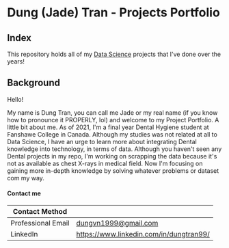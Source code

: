 # Dung (Jade) Tran - Projects Portfolio

## Index

This repository holds all of my [Data Science]() projects that I've done over the years!

## Background

Hello!

My name is Dung Tran, you can call me Jade or my real name (if you know how to pronounce it PROPERLY, lol) and welcome to my Project Portfolio. A little bit about me. As of 2021, I'm a final year Dental Hygiene student at Fanshawe College in Canada. Although my studies was not related at all to Data Science, I have an urge to learn more about integrating Dental knowledge into technology, in terms of data. Although you haven't seen any Dental projects in my repo, I'm working on scrapping the data because it's not as available as chest X-rays in medical field. Now I'm focusing on gaining more in-depth knowledge by solving whatever problems or dataset com my way.

#### Contact me

| Contact Method | |
| --- | --- |
| Professional Email | dungvn1999@gmail.com |
| LinkedIn | https://www.linkedin.com/in/dungtran99/ |
